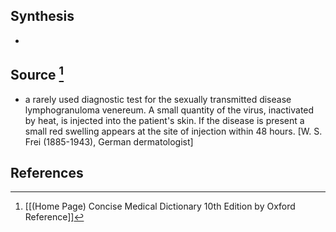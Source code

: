 ## Synthesis
- 
## Source [^1]
- a rarely used diagnostic test for the sexually transmitted disease lymphogranuloma venereum. A small quantity of the virus, inactivated by heat, is injected into the patient's skin. If the disease is present a small red swelling appears at the site of injection within 48 hours. \[W. S. Frei (1885-1943), German dermatologist]
## References

[^1]: [[(Home Page) Concise Medical Dictionary 10th Edition by Oxford Reference]]
